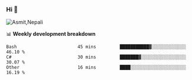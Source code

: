 ### Hi 👋

![Asmit,Nepali](https://media.giphy.com/media/L8K62iTDkzGX6/giphy.gif)
<!--
**asmit99nepali/asmit99nepali** is a ✨ _special_ ✨ repository because its `README.md` (this file) appears on your GitHub profile.

Here are some ideas to get you started:

- 🔭 I’m currently working on ...
- 🌱 I’m currently learning ...
- 👯 I’m looking to collaborate on ...
- 🤔 I’m looking for help with ...
- 💬 Ask me about ...
- 📫 How to reach me: ...
- 😄 Pronouns: ...
- ⚡ Fun fact: ...
-->


📊 **Weekly development breakdown**
<!--START_SECTION:waka-->

```text
Bash                       45 mins         ███████████▓░░░░░░░░░░░░░   46.10 %
C#                         30 mins         ███████▓░░░░░░░░░░░░░░░░░   30.07 %
Other                      16 mins         ████░░░░░░░░░░░░░░░░░░░░░   16.19 %
```

<!--END_SECTION:waka-->

